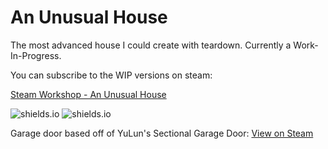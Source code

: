 # An Unusual House

The most advanced house I could create with teardown. Currently a Work-In-Progress.

You can subscribe to the WIP versions on steam:

[Steam Workshop - An Unusual House](https://steamcommunity.com/sharedfiles/filedetails/?id=2754291326)

![shields.io](https://img.shields.io/steam/subscriptions/2754291326?color=061885) ![shields.io](https://img.shields.io/steam/favorites/2754291326?color=AA1825)

Garage door based off of YuLun's Sectional Garage Door:
[View on Steam](https://steamcommunity.com/workshop/filedetails/?id=2960021206)
